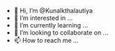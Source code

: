 - 👋 Hi, I’m @Kunalkthalautiya
- 👀 I’m interested in ...
- 🌱 I’m currently learning ...
- 💞️ I’m looking to collaborate on ...
- 📫 How to reach me ...

<!---
Kunalkthalautiya/Kunalkthalautiya is a ✨ special ✨ repository because its `README.md` (this file) appears on your GitHub profile.
You can click the Preview link to take a look at your changes.
--->
